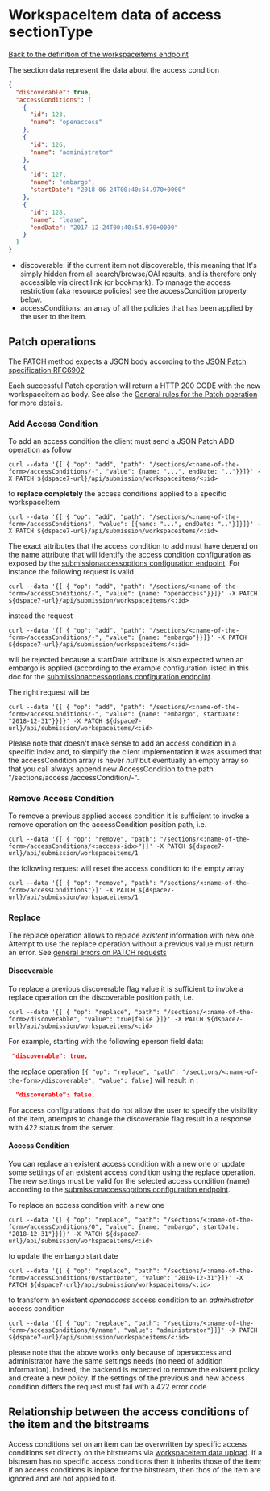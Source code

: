 # WorkspaceItem data of access sectionType
[Back to the definition of the workspaceitems endpoint](workspaceitems.md)

The section data represent the data about the access condition

```json
{
  "discoverable": true,
  "accessConditions": [
    {
      "id": 123,
      "name": "openaccess"
    },
    {
      "id": 126,
      "name": "administrator"
    },
    {
      "id": 127,
      "name": "embargo",
      "startDate": "2018-06-24T00:40:54.970+0000"
    },
    {
      "id": 128,
      "name": "lease",
      "endDate": "2017-12-24T00:40:54.970+0000"
    }
  ]
}
```
* discoverable: if the current item not discoverable, this meaning that It's simply hidden from all search/browse/OAI results, and is therefore only accessible via direct link (or bookmark). To manage the access restriction (aka resource policies) see the accessCondition property below.
* accessConditions: an array of all the policies that has been applied by the user to the item. 

## Patch operations
The PATCH method expects a JSON body according to the [JSON Patch specification RFC6902](https://tools.ietf.org/html/rfc6902)

Each successful Patch operation will return a HTTP 200 CODE with the new workspaceitem as body. See also the [General rules for the Patch operation](patch.md) for more details.

### Add Access Condition
To add an access condition the client must send a JSON Patch ADD operation as follow

`curl --data '{[ { "op": "add", "path": "/sections/<:name-of-the-form>/accessConditions/-", "value": {name: "...", endDate: ".."}}]}' -X PATCH ${dspace7-url}/api/submission/workspaceitems/<:id>`

to **replace completely** the access conditions applied to a specific workspaceItem

`curl --data '{[ { "op": "add", "path": "/sections/<:name-of-the-form>/accessConditions", "value": [{name: "...", endDate: ".."}]}]}' -X PATCH ${dspace7-url}/api/submission/workspaceitems/<:id>`

The exact attributes that the access condition to add must have depend on the name attribute that will identify the access condition configuration as exposed by the [submissionaccessoptions configuration endpoint](submissionaccessoptions.md).
For instance the following request is valid

`curl --data '{[ { "op": "add", "path": "/sections/<:name-of-the-form>/accessConditions/-", "value": {name: "openaccess"}}]}' -X PATCH ${dspace7-url}/api/submission/workspaceitems/<:id>`

instead the request

`curl --data '{[ { "op": "add", "path": "/sections/<:name-of-the-form>/accessConditions/-", "value": {name: "embargo"}}]}' -X PATCH ${dspace7-url}/api/submission/workspaceitems/<:id>`

will be rejected because a startDate attribute is also expected when an embargo is applied (according to the example configuration listed in this doc for the [submissionaccessoptions configuration endpoint](submissionaccessoptions.md). 

The right request will be

`curl --data '{[ { "op": "add", "path": "/sections/<:name-of-the-form>/accessConditions/-", "value": {name: "embargo", startDate: "2018-12-31"}}]}' -X PATCH ${dspace7-url}/api/submission/workspaceitems/<:id>`

Please note that doesn't make sense to add an access condition in a specific index and, to simplify the client implementation it was assumed that the accessCondition array is never *null* but eventually an empty array so that you call always append new AccessCondition to the path "/sections/access /accessCondition/-".

### Remove Access Condition
To remove a previous applied access condition it is sufficient to invoke a remove operation on the accessCondition position path, i.e.

`curl --data '{[ { "op": "remove", "path": "/sections/<:name-of-the-form>/accessConditions/<:access-idx>"}]' -X PATCH ${dspace7-url}/api/submission/workspaceitems/1`

the following request will reset the access condition to the empty array

`curl --data '{[ { "op": "remove", "path": "/sections/<:name-of-the-form>/accessConditions"}]' -X PATCH ${dspace7-url}/api/submission/workspaceitems/1`

### Replace
The replace operation allows to replace *existent* information with new one. Attempt to use the replace operation without a previous value must return an error. See [general errors on PATCH requests](patch.md)

#### Discoverable
To replace a previous discoverable flag value it is sufficient to invoke a replace operation on the discoverable position path, i.e.

`curl --data '{[ { "op": "replace", "path": "/sections/<:name-of-the-form>/discoverable", "value": true|false }]}' -X PATCH ${dspace7-url}/api/submission/workspaceitems/<:id>`

For example, starting with the following eperson field data:
```json
 "discoverable": true,
```
the replace operation `[{ "op": "replace", "path": "/sections/<:name-of-the-form>/discoverable", "value": false]` will result in :
```json
  "discoverable": false,
```
 For access configurations that do not allow the user to specify the visibility of the item, attempts to change the discoverable flag result in a response with 422 status from the server.

#### Access Condition
You can replace an existent access condition with a new one or update some settings of an existent access condition using the replace operation. The new settings must be valid for the selected access condition (name) according to the [submissionaccessoptions configuration endpoint](submissionaccessoptions.md).

To replace an access condition with a new one

`curl --data '{[ { "op": "replace", "path": "/sections/<:name-of-the-form>/accessConditions/0", "value": {name: "embargo", startDate: "2018-12-31"}}]}' -X PATCH ${dspace7-url}/api/submission/workspaceitems/<:id>`

to update the embargo start date

`curl --data '{[ { "op": "replace", "path": "/sections/<:name-of-the-form>/accessConditions/0/startDate", "value": "2019-12-31"}]}' -X PATCH ${dspace7-url}/api/submission/workspaceitems/<:id>`

to transform an existent *openaccess* access condition to an *administrator* access condition

`curl --data '{[ { "op": "replace", "path": "/sections/<:name-of-the-form>/accessConditions/0/name", "value": "administrator"}]}' -X PATCH ${dspace7-url}/api/submission/workspaceitems/<:id>`

please note that the above works only because of openaccess and administrator have the same settings needs (no need of addition information). Indeed, the backend is expected to remove the existent policy and create a new policy. If the settings of the previous and new access condition differs the request must fail with a 422 error code

## Relationship between the access conditions of the item and the bitstreams
Access conditions set on an item can be overwritten by specific access conditions set directly on the bitstreams via [workspaceitem data upload](workspaceitem-data-upload.md). If a bistream has no specific access conditions then it inherits those of the item; if an access conditions is inplace for the bitstream, then thos of the item are ignored and are not applied to it.
